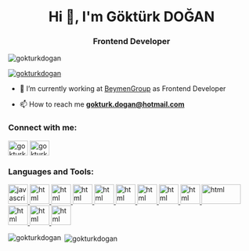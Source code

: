 

<!--
**gokturkdogan/GokturkDogan** is a ✨ _special_ ✨ repository because its `README.md` (this file) appears on your GitHub profile.
-->


<h1 align="center">Hi 👋, I'm Göktürk DOĞAN</h1>
<h3 align="center">Frontend Developer</h3>

<p align="left"> <img src="https://komarev.com/ghpvc/?username=gokturkdogan&label=Profile%20views&color=0e75b6&style=flat" alt="gokturkdogan" /> </p>

<p align="left"> <a href="https://github.com/ryo-ma/github-profile-trophy"><img src="https://github-profile-trophy.vercel.app/?username=gokturkdogan" alt="gokturkdogan" /></a> </p>

- 🔭 I’m currently working at [BeymenGroup](https://www.beymengroup.com/tr/) as Frontend Developer



- 📫 How to reach me **gokturk.dogan@hotmail.com**

<h3 align="left">Connect with me:</h3>
<p align="left">
<a href="https://linkedin.com/in/gokturkdogan" target="blank"><img align="center" src="https://raw.githubusercontent.com/rahuldkjain/github-profile-readme-generator/master/src/images/icons/Social/linked-in-alt.svg" alt="gokturkdogan" height="30" width="40" /></a>
<a href="https://instagram.com/gokturk.dogan target="blank"><img align="center" src="https://raw.githubusercontent.com/rahuldkjain/github-profile-readme-generator/master/src/images/icons/Social/instagram.svg" alt="gokturkdogan" height="30" width="40" /></a>
</p>

<h3 align="left">Languages and Tools:</h3>
<p align="left"> 
  <a href="https://developer.mozilla.org/en-US/docs/Web/JavaScript" target="_blank" rel="noreferrer"> 
    <img src="https://www.vectorlogo.zone/logos/javascript/javascript-icon.svg" alt="javascript" width="40" height="40"/> 
  </a> 
  <a href="https://html.spec.whatwg.org/multipage/" target="_blank" rel="noreferrer"> 
    <img src="https://www.vectorlogo.zone/logos/w3_html5/w3_html5-icon.svg" alt="html" width="40" height="40"/> 
  </a> 
    <a href="https://html.spec.whatwg.org/multipage/" target="_blank" rel="noreferrer"> 
    <img src="https://www.vectorlogo.zone/logos/w3_css/w3_css-icon~old.svg" alt="html" width="40" height="40"/> 
  </a> 
      <a href="https://vuejs.org/" target="_blank" rel="noreferrer"> 
    <img src="https://www.vectorlogo.zone/logos/vuejs/vuejs-icon.svg" alt="html" width="40" height="40"/> 
  </a> 
                    <a href="https://pinia.vuejs.org/" target="_blank" rel="noreferrer"> 
    <img src="https://pinia.vuejs.org/logo.svg" alt="html" width="40" height="40"/> 
  </a> 
        <a href="https://react.dev/" target="_blank" rel="noreferrer"> 
    <img src="https://www.vectorlogo.zone/logos/reactjs/reactjs-icon.svg" alt="html" width="40" height="40"/> 
  </a> 
          <a href="https://angular.dev/" target="_blank" rel="noreferrer"> 
    <img src="https://www.vectorlogo.zone/logos/angular/angular-icon.svg" alt="html" width="40" height="40"/> 
  </a> 
          <a href="https://sass-lang.com/" target="_blank" rel="noreferrer"> 
    <img src="https://www.vectorlogo.zone/logos/sass-lang/sass-lang-icon.svg" alt="html" width="40" height="40"/> 
  </a> 
            <a href="https://nodejs.org/en" target="_blank" rel="noreferrer"> 
    <img src="https://www.vectorlogo.zone/logos/nodejs/nodejs-icon.svg" alt="html" width="40" height="40"/> 
  </a> 
              <a href="https://www.php.net/" target="_blank" rel="noreferrer"> 
    <img src="https://www.vectorlogo.zone/logos/php/php-ar21.svg" alt="html" width="80" height="40"/> 
  </a> 
                <a href="https://flutter.dev/" target="_blank" rel="noreferrer"> 
    <img src="https://www.vectorlogo.zone/logos/flutterio/flutterio-icon.svg" alt="html" width="40" height="40"/> 
  </a> 
                  <a href="https://www.atlassian.com/" target="_blank" rel="noreferrer"> 
    <img src="https://www.vectorlogo.zone/logos/atlassian_jira/atlassian_jira-icon.svg" alt="html" width="40" height="40"/> 
  </a> 
                    <a href="https://git-scm.com/" target="_blank" rel="noreferrer"> 
    <img src="https://www.vectorlogo.zone/logos/git-scm/git-scm-icon.svg" alt="html" width="40" height="40"/> 
  </a> 

</p>

<p><img align="left" src="https://github-readme-stats.vercel.app/api/top-langs?username=gokturkdogan&show_icons=true&locale=en&layout=compact" alt="gokturkdogan" /></p>

<p>&nbsp;<img align="center" src="https://github-readme-stats.vercel.app/api?username=gokturkdogan&show_icons=true&locale=en" alt="gokturkdogan" /></p>
